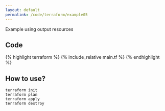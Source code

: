 ```yaml
---
layout: default
permalink: /code/terraform/example05
---
```


Example using output resources

## Code

{% highlight terraform %}
{% include_relative main.tf %}
{% endhighlight %}

## How to use?

    terraform init
    terraform plan
    terraform apply
    terraform destroy

